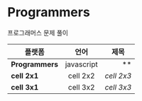 # Programmers
프로그래머스 문제 풀이

|  <center>플랫폼</center> |  <center>언어</center> |  <center>제목</center> |
|:--------|:--------:|--------:|
|**Programmers** | <center>javascript</center> |** |
|**cell 2x1** | <center>cell 2x2 </center> |*cell 2x3* |
|**cell 3x1** | <center>cell 3x2 </center> |*cell 3x3* |
